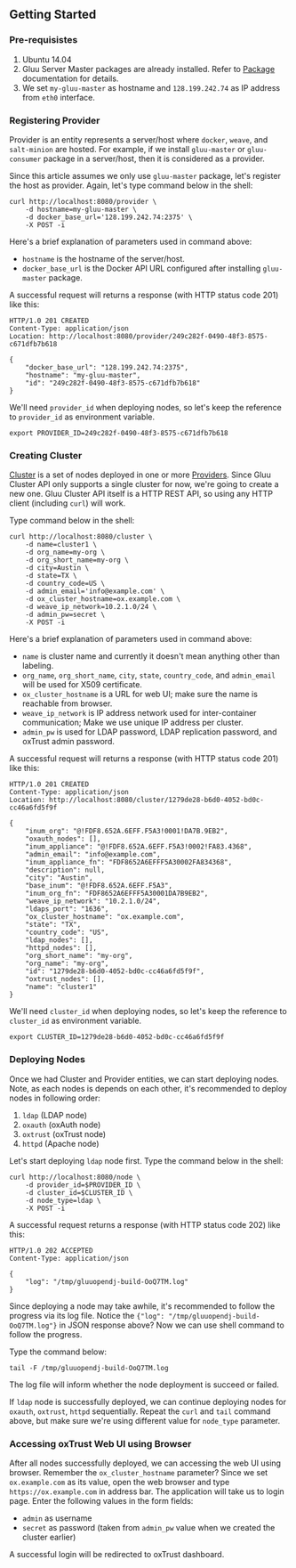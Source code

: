 ## Getting Started

### Pre-requisistes

1. Ubuntu 14.04
2. Gluu Server Master packages are already installed. Refer to [Package](../installation/package.md) documentation for details.
3. We set `my-gluu-master` as hostname and `128.199.242.74` as IP address from `eth0` interface.

### Registering Provider

Provider is an entity represents a server/host where `docker`, `weave`, and `salt-minion` are hosted.
For example, if we install `gluu-master` or `gluu-consumer` package in a server/host, then it is considered as a provider.

Since this article assumes we only use `gluu-master` package, let's register the host as provider. Again, let's type command below in the shell:

```
curl http://localhost:8080/provider \
    -d hostname=my-gluu-master \
    -d docker_base_url='128.199.242.74:2375' \
    -X POST -i
```

Here's a brief explanation of parameters used in command above:

* `hostname` is the hostname of the server/host.
* `docker_base_url` is the Docker API URL configured after installing `gluu-master` package.

A successful request will returns a response (with HTTP status code 201) like this:

```
HTTP/1.0 201 CREATED
Content-Type: application/json
Location: http://localhost:8080/provider/249c282f-0490-48f3-8575-c671dfb7b618

{
    "docker_base_url": "128.199.242.74:2375",
    "hostname": "my-gluu-master",
    "id": "249c282f-0490-48f3-8575-c671dfb7b618"
}
```

We'll need `provider_id` when deploying nodes, so let's keep the reference to `provider_id` as environment variable.

```
export PROVIDER_ID=249c282f-0490-48f3-8575-c671dfb7b618
```

### Creating Cluster

[Cluster][cluster-api] is a set of nodes deployed in one or more [Providers][provider-api]. Since Gluu Cluster API only supports a single cluster for now, we're going to create a new one. Gluu Cluster API itself is a HTTP REST API, so using any HTTP client (including `curl`) will work.

Type command below in the shell:

```
curl http://localhost:8080/cluster \
    -d name=cluster1 \
    -d org_name=my-org \
    -d org_short_name=my-org \
    -d city=Austin \
    -d state=TX \
    -d country_code=US \
    -d admin_email='info@example.com' \
    -d ox_cluster_hostname=ox.example.com \
    -d weave_ip_network=10.2.1.0/24 \
    -d admin_pw=secret \
    -X POST -i
```

Here's a brief explanation of parameters used in command above:

* `name` is cluster name and currently it doesn't mean anything other than labeling.
* `org_name`, `org_short_name`, `city`, `state`, `country_code`, and `admin_email` will be used for X509 certificate.
* `ox_cluster_hostname` is a URL for web UI; make sure the name is reachable from browser.
* `weave_ip_network` is IP address network used for inter-container communication; Make we use unique IP address per cluster.
* `admin_pw` is used for LDAP password, LDAP replication password, and oxTrust admin password.

A successful request will returns a response (with HTTP status code 201) like this:

```
HTTP/1.0 201 CREATED
Content-Type: application/json
Location: http://localhost:8080/cluster/1279de28-b6d0-4052-bd0c-cc46a6fd5f9f

{
    "inum_org": "@!FDF8.652A.6EFF.F5A3!0001!DA7B.9EB2",
    "oxauth_nodes": [],
    "inum_appliance": "@!FDF8.652A.6EFF.F5A3!0002!FA83.4368",
    "admin_email": "info@example.com",
    "inum_appliance_fn": "FDF8652A6EFFF5A30002FA834368",
    "description": null,
    "city": "Austin",
    "base_inum": "@!FDF8.652A.6EFF.F5A3",
    "inum_org_fn": "FDF8652A6EFFF5A30001DA7B9EB2",
    "weave_ip_network": "10.2.1.0/24",
    "ldaps_port": "1636",
    "ox_cluster_hostname": "ox.example.com",
    "state": "TX",
    "country_code": "US",
    "ldap_nodes": [],
    "httpd_nodes": [],
    "org_short_name": "my-org",
    "org_name": "my-org",
    "id": "1279de28-b6d0-4052-bd0c-cc46a6fd5f9f",
    "oxtrust_nodes": [],
    "name": "cluster1"
}
```

We'll need `cluster_id` when deploying nodes, so let's keep the reference to `cluster_id` as environment variable.

```
export CLUSTER_ID=1279de28-b6d0-4052-bd0c-cc46a6fd5f9f
```

[cluster-api]: ../../reference/api/cluster.md
[provider-api]: ../../reference/api/provider.md

### Deploying Nodes

Once we had Cluster and Provider entities, we can start deploying nodes. Note, as each nodes is depends on each other, it's recommended to deploy nodes in following order:

1. `ldap` (LDAP node)
2. `oxauth` (oxAuth node)
3. `oxtrust` (oxTrust node)
4. `httpd` (Apache node)

Let's start deploying `ldap` node first. Type the command below in the shell:

```
curl http://localhost:8080/node \
    -d provider_id=$PROVIDER_ID \
    -d cluster_id=$CLUSTER_ID \
    -d node_type=ldap \
    -X POST -i
```

A successful request returns a response (with HTTP status code 202) like this:

```
HTTP/1.0 202 ACCEPTED
Content-Type: application/json

{
    "log": "/tmp/gluuopendj-build-OoQ7TM.log"
}
```

Since deploying a node may take awhile, it's recommended to follow the progress via its log file.
Notice the `{"log": "/tmp/gluuopendj-build-OoQ7TM.log"}` in JSON response above?
Now we can use shell command to follow the progress.

Type the command below:

```
tail -F /tmp/gluuopendj-build-OoQ7TM.log
```

The log file will inform whether the node deployment is succeed or failed.

If `ldap` node is successfully deployed, we can continue deploying nodes for `oxauth`, `oxtrust`, `httpd` sequentially. Repeat the `curl` and `tail` command above, but make sure we're using different value for `node_type` parameter.

### Accessing oxTrust Web UI using Browser

After all nodes successfully deployed, we can accessing the web UI using browser. Remember the `ox_cluster_hostname` parameter? Since we set `ox.example.com` as its value, open the web browser and type `https://ox.example.com` in address bar. The application will take us to login page. Enter the following values in the form fields:

* `admin` as username
* `secret` as password (taken from `admin_pw` value when we created the cluster earlier)

A successful login will be redirected to oxTrust dashboard.
